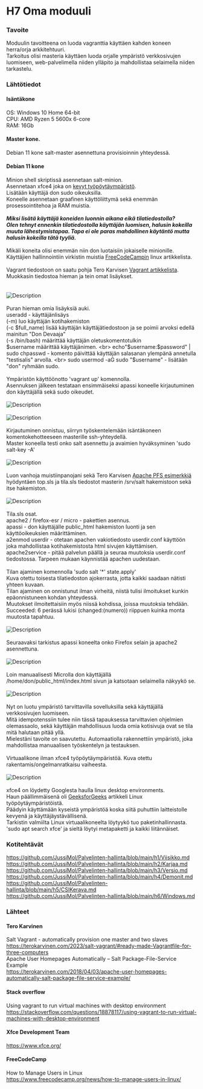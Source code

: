 # H7 Oma moduuli
### Tavoite
Moduulin tavoitteena on luoda vagranttia käyttäen kahden koneen herra/orja arkkitehtuuri.<br>
Tarkoitus olisi masteria käyttäen luoda orjalle ympäristö verkkosivujen luomiseen, web-palvelimella niiden ylläpito ja mahdollistaa selaimella niiden tarkastelu.<br>
### Lähtötiedot
#### Isäntäkone
OS: Windows 10 Home 64-bit<br>
CPU: AMD Ryzen 5 5600x 6-core<br>
RAM: 16Gb<br>
#### Master kone. <br>
Debian 11 kone salt-master asennettuna provisioinnin yhteydessä.<br>
#### Debian 11 kone <br>
Minion shell skriptissä asennetaan salt-minion.<br>
Asennetaan xfce4 joka on <a href="https://www.xfce.org/">kevyt työpöytäympäristö</a>. <br>
Lisätään käyttäjä don sudo oikeuksilla. <br>
Koneelle asennetaan graafinen käyttöliittymä sekä enemmän prosessointitehoa ja RAM muistia. <br>
<br>
***Miksi lisätä käyttäjä koneiden luonnin aikana eikä tilatiedostolla?*** <br>
***Olen tehnyt ennenkin tilatiedostolla käyttäjän luomisen, halusin kokeilla muuta lähestymistapaa. Tapa ei ole paras mahdollinen käytäntö mutta halusin kokeilla tätä tyyliä.*** <br>
<br>
Mikäli koneita olisi enemmän niin don luotaisiin jokaiselle minionille. <br>
Käyttäjien hallinnointiin virkistin muistia <a href="https://www.freecodecamp.org/news/how-to-manage-users-in-linux">FreeCodeCampin</a> linux artikkelista. <br>
<br>
Vagrant tiedostoon on saatu pohja Tero Karvisen <a href="https://terokarvinen.com/2023/salt-vagrant/#ready-made-Vagrantfile-for-three-computers">Vagrant artikkelista</a>. Muokkasin tiedostoa hieman ja tein omat lisäykset. <br>
<br>
<br>
![Description](vagrant3.png)
<br> 
<br>
Puran hieman omia lisäyksiä auki. <br>
 useradd - käyttäjänlisäys<br>
 (-m) luo käyttäjän kotihakemiston<br>
 (-c $full_name) lisää käyttäjän käyttäjätiedostoon ja se poimii arvoksi edellä mainitun "Don Devaaja"<br>
 (-s /bin/bash) määrittää käyttäjän oletuskomentotulkin<br>
 $username määrittää käyttäjänimen. <br>
 echo"$username:$password" | sudo chpasswd - komento päivittää käyttäjän salasanan ylempänä annetulla "testisalis" arvolla. <br>
 sudo usermod -aG sudo "$username" - lisätään "don" ryhmään sudo. <br>
 <br>
Ympäristön käyttöönotto 'vagrant up' komennolla. <br>
Asennuksen jälkeen testataan ensimmäiseksi apassi koneelle kirjautuminen don käyttäjällä sekä sudo oikeudet. <br>
<br>
![Description](don.png)
<br>
<br>
![Description](sudo.png)
<br>
<br>
Kirjautuminen onnistuu, siirryn työskentelemään isäntäkoneen komentokehotteeseen masterille ssh-yhteydellä. <br>
Master koneella testi onko salt asennettu ja avaimien hyväksyminen 'sudo salt-key -A'
<br>
<br>
![Description](avain.png)
<br>
<br>
Luon vanhoja muistiinpanojani sekä Tero Karvisen <a href="https://terokarvinen.com/2018/04/03/apache-user-homepages-automatically-salt-package-file-service-example/">Apache PFS esimerkkiä</a> hyödyntäen top.sls ja tila.sls tiedostot masterin /srv/salt hakemistoon sekä itse hakemiston. <br>
<br>
![Description](tila2.png)
<br>
<br>
Tila.sls osat. <br>
apache2 / firefox-esr / micro - pakettien asennus. <br>
apassi - don käyttäjälle public_html hakemiston luonti ja sen käyttöoikeuksien määrittäminen. <br>
a2enmod userdir - otetaan apachen vakiotiedosto userdir.conf käyttöön joka mahdollistaa kotihakemistosta html sivujen käyttämisen. <br>
apache2service - pitää palvelun päällä ja seuraa muutoksia userdir.conf tiedostossa. Tarpeen mukaan käynnistää apachen uudestaan. <br>
<br>
Tilan ajaminen komennolla 'sudo salt '*' state.apply'<br>
Kuva otettu toisesta tilatiedoston ajokerrasta, jotta kaikki saadaan nätisti yhteen kuvaan.<br> 
Tilan ajaminen on onnistunut ilman virheitä, niistä tulisi ilmoitukset kunkin epäonnistuneen kohdan yhteydessä. <br>
Muutokset ilmoitettaisiin myös niissä kohdissa, joissa muutoksia tehdään. <br>
Succeeded: 6 perässä lukisi (changed:(numero)) riippuen kuinka monta muutosta tapahtuu. <br>
<br>
![Description](ajo2.png)
<br>
<br>
Seuraavaksi tarkistus apassi koneelta onko Firefox selain ja apache2 asennettuna. <br>
<br>
![Description](firefox.png)
<br>
<br>
Loin manuaalisesti Microlla don käyttäjällä /home/don/public_html/index.html sivun ja katsotaan selaimella näkyykö se.<br>
<br>
![Description](testi.png)
<br>
<br>
Nyt on luotu ympäristö tarvittavilla sovelluksilla sekä käyttäjällä verkkosivujen luomiseen. <br>
Mitä idempotenssiin tulee niin tässä tapauksessa tarvittavien ohjelmien olemassaolo, sekä käyttäjän mahdollisuus luoda omia kotisivuja ovat se tila mitä halutaan pitää yllä. <br>
Mielestäni tavoite on saavutettu. Automaatiolla rakennettiin ympäristö, joka mahdollistaa manuaalisen työskentelyn ja testauksen. <br>
<br>
Virtuaalikone ilman xfce4 työpöytäympäristöä. Kuva otettu rakentamis/ongelmanratkaisu vaiheesta. <br>
<br>
![Description](gui.png)
<br>
<br>
xfce4 on löydetty Googlesta haulla linux desktop environments. <br>
Haun päällimmäisenä oli <a href="https://www.geeksforgeeks.org/best-linux-desktop-environments/">GeeksforGeeks</a> artikkeli Linux työpöytäympäristöistä. <br>
Päädyin käyttämään kyseistä ympäristöä koska siitä puhuttiin laitteistolle kevyenä ja käyttäjäystävällisenä. <br>
Tarkistin valmiilta Linux virtuaalikoneelta löytyykö tuo paketinhallinnasta. <br>
'sudo apt search xfce' ja sieltä löytyi metapaketti ja kaikki liitännäiset. <br>
### Kotitehtävät
https://github.com/JussiMol/Palvelinten-hallinta/blob/main/h1/Viisikko.md <br>
https://github.com/JussiMol/Palvelinten-hallinta/blob/main/h2/Karjaa.md <br>
https://github.com/JussiMol/Palvelinten-hallinta/blob/main/h3/Versio.md <br>
https://github.com/JussiMol/Palvelinten-hallinta/blob/main/h4/Demonit.md <br>
https://github.com/JussiMol/Palvelinten-hallinta/blob/main/h5/CSIKerava.md<br>
https://github.com/JussiMol/Palvelinten-hallinta/blob/main/h6/Windows.md <br>
### Lähteet
#### Tero Karvinen
Salt Vagrant - automatically provision one master and two slaves <br>
https://terokarvinen.com/2023/salt-vagrant/#ready-made-Vagrantfile-for-three-computers <br>
Apache User Homepages Automatically – Salt Package-File-Service Example <br>
https://terokarvinen.com/2018/04/03/apache-user-homepages-automatically-salt-package-file-service-example/ <br>
#### Stack overflow
Using vagrant to run virtual machines with desktop environment<br>
https://stackoverflow.com/questions/18878117/using-vagrant-to-run-virtual-machines-with-desktop-environment <br>
#### Xfce Development Team
https://www.xfce.org/
#### FreeCodeCamp
How to Manage Users in Linux<br>
https://www.freecodecamp.org/news/how-to-manage-users-in-linux/
